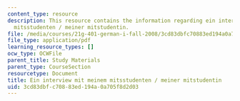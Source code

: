 ```yaml
---
content_type: resource
description: This resource contains the information regarding ein interview mit meinem
  mitsstudenten / meiner mitstudentin.
file: /media/courses/21g-401-german-i-fall-2008/3cd83dbfc70883ed194a0a705f8d2d03_MIT21G_401F08_inter_zur_f.pdf
file_type: application/pdf
learning_resource_types: []
ocw_type: OCWFile
parent_title: Study Materials
parent_type: CourseSection
resourcetype: Document
title: Ein interview mit meinem mitsstudenten / meiner mitstudentin
uid: 3cd83dbf-c708-83ed-194a-0a705f8d2d03
---
```

